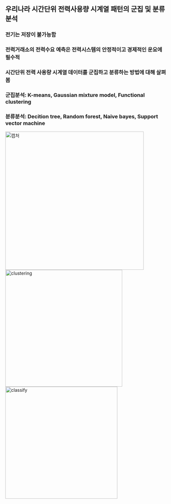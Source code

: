 ## 우리나라 시간단위 전력사용량 시계열 패턴의 군집 및 분류분석
### 전기는 저장이 불가능함
### 전력거래소의 전력수요 예측은 전력시스템의 안정적이고 경제적인 운요에 필수적
### 시간단위 전력 사용량 시계열 데이터를 군집하고 분류하는 방법에 대해 살펴봄
### 군집분석: K-means, Gaussian mixture model, Functional clustering
### 분류분석: Decition tree, Random forest, Naive bayes, Support vector machine
<img width="432" alt="캡처" src="https://user-images.githubusercontent.com/44390404/109619473-2a410f00-7b7c-11eb-9a85-46897fe426d7.PNG">
<img width="365" alt="clustering" src="https://user-images.githubusercontent.com/44390404/109619483-2ca36900-7b7c-11eb-8364-71bd488af6dc.PNG">
<img width="350" alt="classify" src="https://user-images.githubusercontent.com/44390404/109619493-2f9e5980-7b7c-11eb-9c5b-d9da91553391.PNG">
